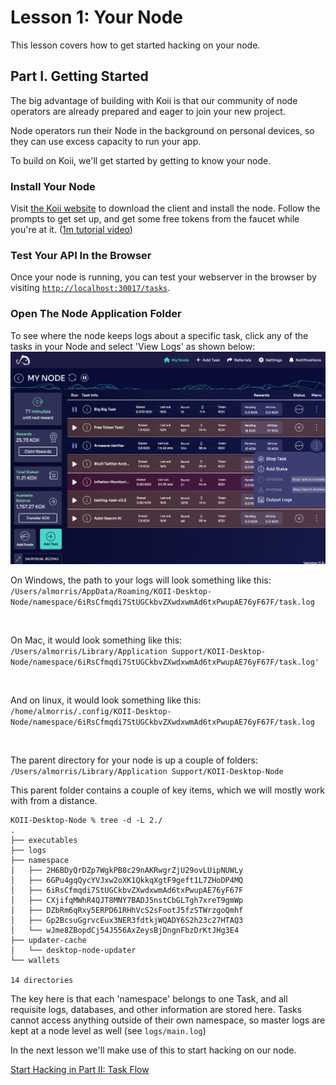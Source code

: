 # Lesson 1: Your Node

This lesson covers how to get started hacking on your node.

## Part I. Getting Started

The big advantage of building with Koii is that our community of node operators are already prepared and eager to join your new project.

Node operators run their Node in the background on personal devices, so they can use excess capacity to run your app.

To build on Koii, we'll get started by getting to know your node.

### Install Your Node

Visit [the Koii website](https://koii.network) to download the client and install the node. Follow the prompts to get set up, and get some free tokens from the faucet while you're at it. ([1m tutorial video](https://www.youtube.com/watch?v=n2pvrSl01FI&t=1s))

### Test Your API In the Browser

Once your node is running, you can test your webserver in the browser by visiting [`http://localhost:30017/tasks`](http://localhost:30017/tasks).

### Open The Node Application Folder

To see where the node keeps logs about a specific task, click any of the tasks in your Node and select 'View Logs' as shown below:
![Open the logs file](./imgs/my-node-open-logs.png)

On Windows, the path to your logs will look something like this:
`/Users/almorris/AppData/Roaming/KOII-Desktop-Node/namespace/6iRsCfmqdi7StUGCkbvZXwdxwmAd6txPwupAE76yF67F/task.log`

<br>

On Mac, it would look something like this:
`/Users/almorris/Library/Application Support/KOII-Desktop-Node/namespace/6iRsCfmqdi7StUGCkbvZXwdxwmAd6txPwupAE76yF67F/task.log'`

<br>

And on linux, it would look something like this:
`/home/almorris/.config/KOII-Desktop-Node/namespace/6iRsCfmqdi7StUGCkbvZXwdxwmAd6txPwupAE76yF67F/task.log`

<br>

The parent directory for your node is up a couple of folders:
`/Users/almorris/Library/Application Support/KOII-Desktop-Node`

This parent folder contains a couple of key items, which we will mostly work with from a distance.

```
KOII-Desktop-Node % tree -d -L 2./
.
├── executables
├── logs
├── namespace
│   ├── 2H6BDyQrDZp7WgkPB8c29nAKRwgrZjU29ovLUipNUWLy
│   ├── 6GPu4gqQycYVJxw2oXK1QkkqXgtF9geft1L7ZHoDP4MQ
│   ├── 6iRsCfmqdi7StUGCkbvZXwdxwmAd6txPwupAE76yF67F
│   ├── CXjifqMWhR4QJT8MNY7BADJ5nstCbGLTgh7xreT9gmWp
│   ├── DZbRm6qRxy5ERPD61RHhVcS2sFootJ5fzSTWrzgoQmhf
│   ├── Gp2BcsuGgrvcEux3NER3fdtkjWQADY6S2h23c27HTAQ3
│   └── wJme8ZBopdCj54J556AxZeysBjDngnFbzDrKtJHg3E4
├── updater-cache
│   └── desktop-node-updater
└── wallets

14 directories
```

The key here is that each 'namespace' belongs to one Task, and all requisite logs, databases, and other information are stored here. Tasks cannot access anything outside of their own namespace, so master logs are kept at a node level as well (see `logs/main.log`)

In the next lesson we'll make use of this to start hacking on our node.

[Start Hacking in Part II: Task Flow](./PartII.md)
